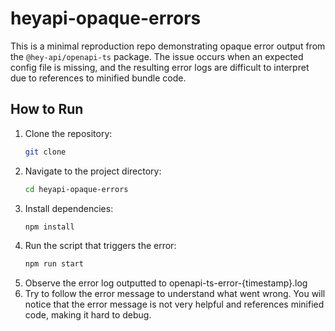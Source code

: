 # heyapi-opaque-errors

This is a minimal reproduction repo demonstrating opaque error output from the `@hey-api/openapi-ts` package. The issue occurs when an expected config file is missing, and the resulting error logs are difficult to interpret due to references to minified bundle code.

## How to Run

1. Clone the repository:
   ```bash
   git clone
   ```
2. Navigate to the project directory:
   ```bash
   cd heyapi-opaque-errors
   ```
3. Install dependencies:
   ```bash
   npm install
   ```
4. Run the script that triggers the error:
   ```bash
   npm run start
   ```
5. Observe the error log outputted to openapi-ts-error-{timestamp}.log
6. Try to follow the error message to understand what went wrong. You will notice that the error message is not very helpful and references minified code, making it hard to debug.
